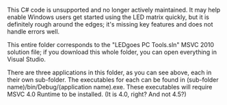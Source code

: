 This C# code is unsupported and no longer actively maintained.  It may help enable Windows users get started using the LED matrix quickly, but it is definitely rough around the edges; it's missing key features and does not handle errors well.

This entire folder corresponds to the "LEDgoes PC Tools.sln" MSVC 2010 solution file; if you download this whole folder, you can open everything in Visual Studio.

There are three applications in this folder, as you can see above, each in their own sub-folder.  The executables for each can be found in (sub-folder name)/bin/Debug/(application name).exe.  These executables will require MSVC 4.0 Runtime to be installed.  (It is 4.0, right? And not 4.5?)
